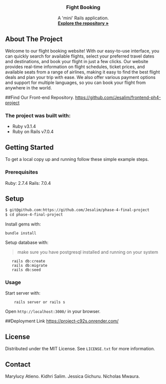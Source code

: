 <br />
<div align="center">
  <h3 align="center">Fight Booking</h3>
  <p align="center">
    A 'mini' Rails application.
    <br />
    <a href="https://github.com/Jesalim/phase-4-final-project"><strong>Explore the repository »</strong></a>
    <br />
  </p>
</div>

## About The Project

Welcome to our flight booking website! With our easy-to-use interface, you can quickly search for available flights, select your preferred travel dates and destinations, and book your flight in just a few clicks. Our website provides real-time information on flight schedules, ticket prices, and available seats from a range of airlines, making it easy to find the best flight deals and plan your trip with ease. We also offer various payment options and support for multiple languages, so you can book your flight from anywhere in the world.


##Find Our Front-end Repository.
https://github.com/Jesalim/frontend-ph4-project

 ### The project was built with:
 * Ruby v3.1.4
 * Ruby on Rails v7.0.4

<!-- GETTING STARTED -->
## Getting Started
To get a local copy up and running follow these simple example steps.

### Prerequisites
Ruby: 2.7.4 
Rails: 7.0.4

## Setup
~~~bash
$ git@github.com:https://github.com/Jesalim/phase-4-final-project
$ cd phase-4-final-project
~~~

Install gems with:
```
bundle install
```
Setup database with:
> make sure you have postgresql installed and running on your system
```
   rails db:create
   rails db:migrate
   rails db:seed
```
### Usage
Start server with:
```
    rails server or rails s
```
Open `http://localhost:3000/` in your browser.

##Deployment Link
https://project-c92s.onrender.com/

## License

Distributed under the MIT License. See `LICENSE.txt` for more information.

<!-- CONTACT -->
## Contact
Marylucy Atieno. 
Kidhri Salim.
Jessica Gichuru.
Nicholas Mwaura.


